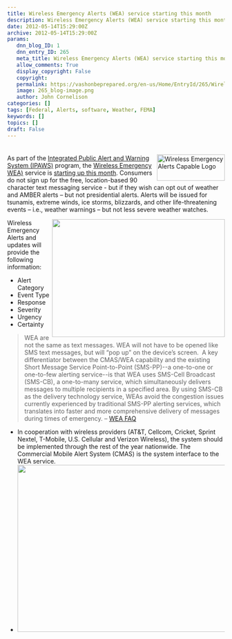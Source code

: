 ```yaml
---
title: Wireless Emergency Alerts (WEA) service starting this month
description: Wireless Emergency Alerts (WEA) service starting this month
date: 2012-05-14T15:29:00Z
archive: 2012-05-14T15:29:00Z
params:
   dnn_blog_ID: 1
   dnn_entry_ID: 265
   meta_title: Wireless Emergency Alerts (WEA) service starting this month
   allow_comments: True
   display_copyright: False
   copyright: 
   permalink: https://vashonbeprepared.org/en-us/Home/EntryId/265/Wireless-Emergency-Alerts-WEA-service-starting-this-month
   image: 265_blog-image.png
   author: John Cornelison
categories: []
tags: [Federal, Alerts, software, Weather, FEMA]
keywords: []
topics: []
draft: False
---
```


<div class="wlWriterHeaderFooter" style="padding-bottom: 4px; margin: 0px; padding-left: 0px; padding-right: 0px; float: none; padding-top: 4px;"></div>
<p><img width="157" height="61" title="Wireless Emergency Alerts Capable Logo" align="right" style="margin: 0px 0px 5px 5px; display: inline; float: right;border: 0px solid;" alt="Wireless Emergency Alerts Capable Logo" src="http://www.fema.gov/graphics/emergency/ipaws/weac_logo_v2.jpg" />As part of the <a href="http://www.fema.gov/emergency/ipaws/index.shtm">Integrated Public Alert and Warning System (IPAWS)</a> program, the <a href="http://www.fema.gov/emergency/ipaws/cmas.shtm" target="_blank">Wireless Emergency WEA)</a> service is <a href="http://www.usatoday.com/weather/news/story/2012-05-13/extreme-weather-alerts-texts-cellphones/54943804/1" target="_blank">starting up this month</a>. Consumers do not sign up for the free, location-based 90 character text messaging service - but if they wish can opt out of weather and AMBER alerts &ndash; but not presidential alerts. Alerts will be issued for tsunamis, extreme winds, ice storms, blizzards, and other life-threatening events &ndash; i.e., weather warnings &ndash; but not less severe weather watches.</p>
<p><a href="http://www.vashonbeprepared.org/Portals/1/Uploads/Graphics/Website/Blog/cmas_compressed.jpg"><img alt="" style="width: 400px; float: right; height: 273px;" src="/Portals/1/Uploads/Graphics/Website/Blog/cmas_compressed.jpg" /></a>Wireless Emergency Alerts and updates will provide the following information:</p>
<ul>
    <li>Alert Category </li>
    <li>Event Type </li>
    <li>Response </li>
    <li>Severity </li>
    <li>Urgency </li>
    <li>Certainty </li>
</ul>
<blockquote>
<p>WEA are not the same as text messages. WEA will not have to be opened like SMS text messages, but will &ldquo;pop up&rdquo; on the device&rsquo;s screen.&nbsp; A key differentiator between the CMAS/WEA capability and the existing Short Message Service Point-to-Point (SMS-PP)--a one-to-one or one-to-few alerting service--is that WEA uses SMS-Cell Broadcast (SMS-CB), a one-to-many service, which simultaneously delivers messages to multiple recipients in a specified area. By using SMS-CB as the delivery technology service, WEAs avoid the congestion issues currently experienced by traditional SMS-PP alerting services, which translates into faster and more comprehensive delivery of messages during times of emergency. &ndash; <a href="http://www.fema.gov/emergency/ipaws/cmas.shtm" target="_blank">WEA FAQ</a></p>
</blockquote>
<ul>
    <li>In cooperation with wireless providers (AT&amp;T, Cellcom, Cricket, Sprint Nextel, T-Mobile, U.S. Cellular and Verizon Wireless), the system should be implemented through the rest of the year nationwide. The Commercial Mobile Alert System (CMAS) is the system interface to the WEA service. </li>
    <li><a href="http://www.fema.gov/pdf/emergency/ipaws/architecture_diagram.pdf" target="_blank"><img alt="" style="width: 600px; height: 387px;" src="/Portals/1/Uploads/Graphics/Website/Blog/IPAWS_architecture_diagram.png" /></a>&nbsp;</li>
</ul>
